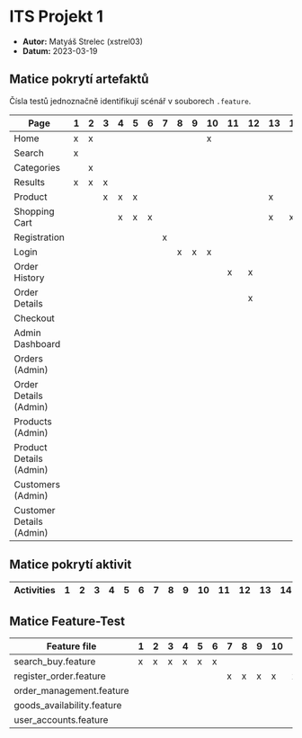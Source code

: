 # ITS Projekt 1

- **Autor:** Matyáš Strelec (xstrel03)
- **Datum:** 2023-03-19

## Matice pokrytí artefaktů

Čísla testů jednoznačně identifikují scénář v souborech `.feature`.

| Page                       | 1 | 2 | 3 | 4 | 5 | 6 | 7 | 8 | 9 | 10 | 11 | 12 | 13 | 14 | 15 | 16 | 17 | 18 | 19 | 20 | 21 | 22 | 23 | 24 | 25 | 26 | 27 | 28 | 29 | 30 | 31 | 32 |
|----------------------------|---|---|---|---|---|---|---|---|---|----|----|----|----|----|----|----|----|----|----|----|----|----|----|----|----|----|----|----|----|----|----|----|
| Home                       | x | x |   |   |   |   |   |   |   | x  |    |    |    |    |    |    |    |    |    |    |    |    |    |    |    |    |    |    |    |    | x  |    |
| Search                     | x |   |   |   |   |   |   |   |   |    |    |    |    |    |    |    |    |    |    |    |    |    |    |    |    |    |    |    |    |    |    |    |
| Categories                 |   | x |   |   |   |   |   |   |   |    |    |    |    |    |    |    |    |    |    |    |    |    |    |    |    |    |    |    |    |    |    |    |
| Results                    | x | x | x |   |   |   |   |   |   |    |    |    |    |    |    |    |    |    |    |    |    |    |    |    |    |    |    |    |    |    |    |    |
| Product                    |   |   | x | x | x |   |   |   |   |    |    |    | x  |    |    |    |    |    |    |    |    |    |    |    |    |    |    |    |    |    |    |    |
| Shopping Cart              |   |   |   | x | x | x |   |   |   |    |    |    | x  | x  | x  |    |    |    |    |    |    |    |    |    |    |    |    |    |    |    |    |    |
| Registration               |   |   |   |   |   |   | x |   |   |    |    |    |    |    |    |    |    |    |    |    |    |    |    |    |    |    |    |    |    |    |    |    |
| Login                      |   |   |   |   |   |   |   | x | x | x  |    |    |    |    |    |    |    |    |    |    |    |    |    |    |    |    |    |    |    |    |    |    |
| Order History              |   |   |   |   |   |   |   |   |   |    | x  | x  |    |    |    |    |    |    |    |    |    |    |    |    |    |    |    |    |    |    |    |    |
| Order Details              |   |   |   |   |   |   |   |   |   |    |    | x  |    |    |    |    |    |    |    |    |    |    |    |    |    |    |    |    |    |    |    |    |
| Checkout                   |   |   |   |   |   |   |   |   |   |    |    |    |    |    | x  |    |    |    |    |    |    |    |    |    |    |    |    |    |    |    |    |    |
| Admin Dashboard            |   |   |   |   |   |   |   |   |   |    |    |    |    |    |    | x  |    |    |    |    | x  |    |    |    |    |    | x  |    |    |    |    |    |
| Orders (Admin)             |   |   |   |   |   |   |   |   |   |    |    |    |    |    |    | x  | x  |    | x  |    |    |    |    |    |    |    |    |    |    | x  |    |    |
| Order Details (Admin)      |   |   |   |   |   |   |   |   |   |    |    |    |    |    |    |    | x  | x  |    | x  |    |    |    |    |    |    |    |    |    |    |    |    |
| Products (Admin)           |   |   |   |   |   |   |   |   |   |    |    |    |    |    |    |    |    |    |    |    | x  | x  | x  | x  | x  | x  |    |    |    |    |    |    |
| Product Details (Admin)    |   |   |   |   |   |   |   |   |   |    |    |    |    |    |    |    |    |    |    |    |    |    |    |    | x  | x  |    |    |    |    |    |    |
| Customers (Admin)          |   |   |   |   |   |   |   |   |   |    |    |    |    |    |    |    |    |    |    |    |    |    |    |    |    |    | x  | x  |    |    |    | x  |
| Customer Details (Admin)   |   |   |   |   |   |   |   |   |   |    |    |    |    |    |    |    |    |    |    |    |    |    |    |    |    |    |    | x  | x  | x  | x  |    |


## Matice pokrytí aktivit

| Activities                 | 1 | 2 | 3 | 4 | 5 | 6 | 7 | 8 | 9 | 10 | 11 | 12 | 13 | 14 | 15 | 16 | 17 | 18 | 19 | 20 | 21 | 22 | 23 | 24 | 25 | 26 | 27 | 28 | 29 | 30 | 31 | 32 |
|----------------------------|---|---|---|---|---|---|---|---|---|----|----|----|----|----|----|----|----|----|----|----|----|----|----|----|----|----|----|----|----|----|----|----|


## Matice Feature-Test

| Feature file               | 1 | 2 | 3 | 4 | 5 | 6 | 7 | 8 | 9 | 10 | 11 | 12 | 13 | 14 | 15 | 16 | 17 | 18 | 19 | 20 | 21 | 22 | 23 | 24 | 25 | 26 | 27 | 28 | 29 | 30 | 31 | 32 |
|----------------------------|---|---|---|---|---|---|---|---|---|----|----|----|----|----|----|----|----|----|----|----|----|----|----|----|----|----|----|----|----|----|----|----|
| search_buy.feature         | x | x | x | x | x | x |   |   |   |    |    |    |    |    |    |    |    |    |    |    |    |    |    |    |    |    |    |    |    |    |    |    |
| register_order.feature     |   |   |   |   |   |   | x | x | x | x  | x  | x  | x  | x  | x  |    |    |    |    |    |    |    |    |    |    |    |    |    |    |    |    |    |
| order_management.feature   |   |   |   |   |   |   |   |   |   |    |    |    |    |    |    | x  | x  | x  | x  | x  |    |    |    |    |    |    |    |    |    |    |    |    |
| goods_availability.feature |   |   |   |   |   |   |   |   |   |    |    |    |    |    |    |    |    |    |    |    | x  | x  | x  | x  | x  | x  |    |    |    |    |    |    |
| user_accounts.feature      |   |   |   |   |   |   |   |   |   |    |    |    |    |    |    |    |    |    |    |    |    |    |    |    |    |    | x  | x  | x  | x  | x  | x  |